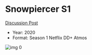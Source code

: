 # Snowpiercer S1

[Discussion Post](https://www.avsforum.com/threads/bass-eq-for-filtered-movies.2995212/post-59959412)

* Year: 2020
* Format: Season 1 Netflix DD+ Atmos

![img 0](https://i.imgur.com/eHNaaYl.jpg)

